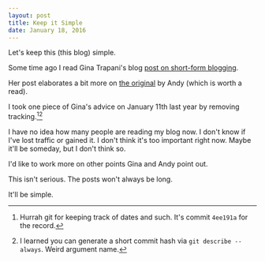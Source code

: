 ```yaml
---
layout: post
title: Keep it Simple
date: January 18, 2016
---
```


Let's keep this (this blog) simple.

Some time ago I read Gina Trapani's blog [post on short-form blogging](http://scribbling.net/2014/10/16/short-form-blogging/).

Her post elaborates a bit more on [the original](http://waxy.org/2014/10/middling/) by Andy (which is worth a read).

I took one piece of Gina's advice on January 11th last year by removing tracking.[^1][^2]

I have no idea how many people are reading my blog now. I don't know if I've lost traffic or gained it. I don't think it's too important right now. Maybe it'll be someday, but I don't think so.

I'd like to work more on other points Gina and Andy point out.

This isn't serious. The posts won't always be long.

It'll be simple.

[^1]: Hurrah git for keeping track of dates and such. It's commit `4ee191a` for the record.
[^2]: I learned you can generate a short commit hash via `git describe --always`. Weird argument name.
